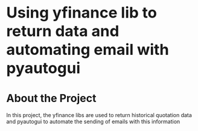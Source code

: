 <div style="font-size:20px">
  <h1>Using yfinance lib to return data and automating email with pyautogui</h1>
</div>

# About the Project
In this project, the yfinance libs are used to return historical quotation data and pyautogui to automate the sending of emails with this information
